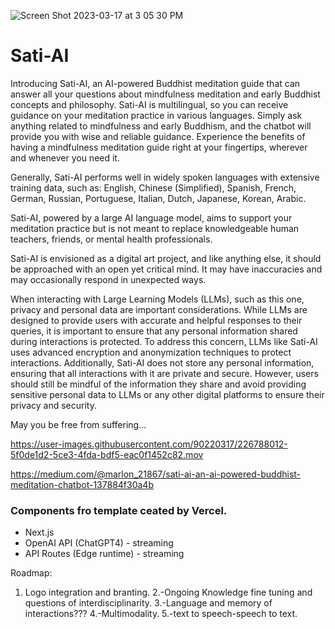 ![Screen Shot 2023-03-17 at 3 05 30 PM](https://user-images.githubusercontent.com/90220317/226788042-61fbe445-1d3a-4fe1-87a4-393450314df4.png)
# Sati-AI

Introducing Sati-AI, an AI-powered Buddhist meditation guide that can answer all your questions about mindfulness meditation and early Buddhist concepts and philosophy. Sati-AI is multilingual, so you can receive guidance on your meditation practice in various languages. Simply ask anything related to mindfulness and early Buddhism, and the chatbot will provide you with wise and reliable guidance. Experience the benefits of having a mindfulness meditation guide right at your fingertips, wherever and whenever you need it.

Generally, Sati-AI performs well in widely spoken languages with extensive training data, such as: English, Chinese (Simplified), Spanish, French, German, Russian, Portuguese, Italian, Dutch, Japanese, Korean, Arabic.


Sati-AI, powered by a large AI language model, aims to support your meditation practice but is not meant to replace knowledgeable human teachers, friends, or mental health professionals.

Sati-AI is envisioned as a digital art project, and like anything else, it should be approached with an open yet critical mind. It may have inaccuracies and may occasionally respond in unexpected ways.

When interacting with Large Learning Models (LLMs), such as this one, privacy and personal data are important considerations. While LLMs are designed to provide users with accurate and helpful responses to their queries, it is important to ensure that any personal information shared during interactions is protected. To address this concern, LLMs like Sati-AI uses advanced encryption and anonymization techniques to protect interactions. Additionally, Sati-AI does not store any personal information, ensuring that all interactions with it are private and secure. However, users should still be mindful of the information they share and avoid providing sensitive personal data to LLMs or any other digital platforms to ensure their privacy and security.

May you be free from suffering...



https://user-images.githubusercontent.com/90220317/226788012-5f0de1d2-5ce3-4fda-bdf5-eac0f1452c82.mov



https://medium.com/@marlon_21867/sati-ai-an-ai-powered-buddhist-meditation-chatbot-137884f30a4b

### Components fro template ceated by Vercel.

- Next.js
- OpenAI API (ChatGPT4) - streaming
- API Routes (Edge runtime) - streaming

Roadmap:
1. Logo integration and branting.
2.-Ongoing Knowledge fine tuning and questions of interdisciplinarity. 
3.-Language and memory of interactions???
4.-Multimodality.
5.-text to speech-speech to text.


```


